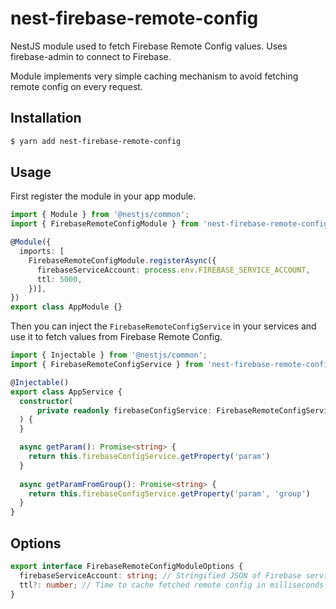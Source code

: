 # nest-firebase-remote-config


NestJS module used to fetch Firebase Remote Config values. Uses firebase-admin to connect to Firebase.

Module implements very simple caching mechanism to avoid fetching remote config on every request.

## Installation

```bash
$ yarn add nest-firebase-remote-config
```

## Usage

First register the module in your app module.
```typescript
import { Module } from '@nestjs/common';
import { FirebaseRemoteConfigModule } from 'nest-firebase-remote-config';

@Module({
  imports: [
    FirebaseRemoteConfigModule.registerAsync({
      firebaseServiceAccount: process.env.FIREBASE_SERVICE_ACCOUNT,
      ttl: 5000,
    })],
})
export class AppModule {}
```

Then you can inject the `FirebaseRemoteConfigService` in your services and use it to fetch values from Firebase Remote Config.

```typescript
import { Injectable } from '@nestjs/common';
import { FirebaseRemoteConfigService } from 'nest-firebase-remote-config';

@Injectable()
export class AppService {
  constructor(
      private readonly firebaseConfigService: FirebaseRemoteConfigService,
  ) {
  }

  async getParam(): Promise<string> {
    return this.firebaseConfigService.getProperty('param')
  }
  
  async getParamFromGroup(): Promise<string> {
    return this.firebaseConfigService.getProperty('param', 'group')
  }
}
```

## Options
```typescript
export interface FirebaseRemoteConfigModuleOptions {
  firebaseServiceAccount: string; // Stringified JSON of Firebase service account
  ttl?: number; // Time to cache fetched remote config in milliseconds
}

```